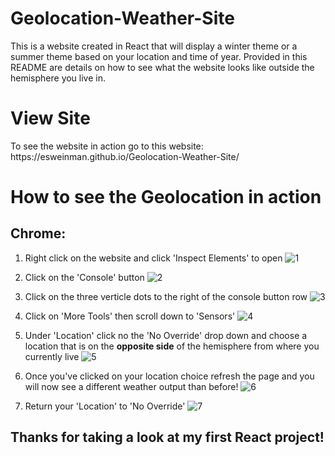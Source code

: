 # Geolocation-Weather-Site
This is a website created in React that will display a winter theme or a summer theme based on your location and time of year. Provided in this README are details on how to see what the website looks like outside the hemisphere you live in.


<h1>View Site</h1>
To see the website in action go to this website: https://esweinman.github.io/Geolocation-Weather-Site/

<h1>How to see the Geolocation in action</h1>

<h2>Chrome:</h2>

1. Right click on the website and click 'Inspect Elements' to open 
![1](https://user-images.githubusercontent.com/42321648/108439972-4f4e8d00-7220-11eb-9458-7aa157903485.png)

2. Click on the 'Console' button
![2](https://user-images.githubusercontent.com/42321648/108440588-65a91880-7221-11eb-956d-bca3cf9d72fd.png)

3. Click on the three verticle dots to the right of the console button row
![3](https://user-images.githubusercontent.com/42321648/108440228-b9ffc880-7220-11eb-86fd-46fdf2dfaabf.png)

4. Click on 'More Tools' then scroll down to 'Sensors'
![4](https://user-images.githubusercontent.com/42321648/108440230-b9ffc880-7220-11eb-9140-93dda736adf3.png)

5. Under 'Location' click no the 'No Override' drop down and choose a location that is on the <b>opposite side</b> of the hemisphere from where you currently live
![5](https://user-images.githubusercontent.com/42321648/108440231-ba985f00-7220-11eb-9240-fa92bf0bcde9.png)

6. Once you've clicked on your location choice refresh the page and you will now see a different weather output than before!
![6](https://user-images.githubusercontent.com/42321648/108440232-ba985f00-7220-11eb-91ec-f39d6b954500.png)

7. Return your 'Location' to 'No Override'
![7](https://user-images.githubusercontent.com/42321648/108441032-478fe800-7222-11eb-9d55-c3124086421e.png)

<h2>Thanks for taking a look at my first React project!</h2>    
